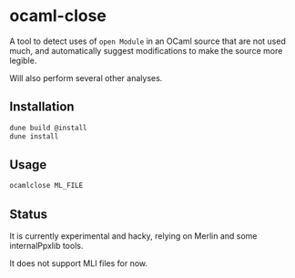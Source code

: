 # ocaml-close

A tool to detect uses of `open Module` in an OCaml source that are not
used much, and automatically suggest modifications to make the source more
legible.

Will also perform several other analyses.

## Installation

```bash
dune build @install
dune install
```

## Usage

```bash
ocamlclose ML_FILE
```

## Status

It is currently experimental and hacky, relying on Merlin and some internalPpxlib tools.

It does not support MLI files for now.
